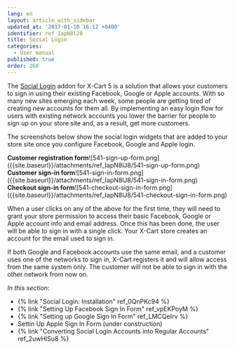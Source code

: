 ```yaml
---
lang: en
layout: article_with_sidebar
updated_at: '2017-01-10 16:12 +0400'
identifier: ref_IapN8lJ8
title: Social Login
categories:
  - User manual
published: true
order: 260
---
```

The [Social Login](https://market.x-cart.com/addons/social-login.html "Social Login") addon for X-Cart 5 is a solution that allows your customers to sign in using their existing Facebook, Google or Apple accounts. With so many new sites emerging each week, some people are getting tired of creating new accounts for them all. By implementing an easy login flow for users with existing network accounts you lower the barrier for people to sign up on your store site and, as a result, get more customers.

The screenshots below show the social login widgets that are added to your store site once you configure Facebook, Google and Apple login. 
<div class="ui stackable three column grid">
  <div class="column" markdown="span"><b>Customer registration form</b>![541-sign-up-form.png]({{site.baseurl}}/attachments/ref_IapN8lJ8/541-sign-up-form.png)</div>
  <div class="column" markdown="span"><b>Customer sign-in form</b>![541-sign-in-form.png]({{site.baseurl}}/attachments/ref_IapN8lJ8/541-sign-in-form.png)</div>
  <div class="column" markdown="span"><b>Checkout sign-in form</b>![541-checkout-sign-in-form.png]({{site.baseurl}}/attachments/ref_IapN8lJ8/541-checkout-sign-in-form.png)</div>
</div>

When a user clicks on any of the above for the first time, they will need to grant your store permission to access their basic Facebook, Google or Apple account info and email address. Once this has been done, the user will be able to sign in with a single click. Your X-Cart store creates an account for the email used to sign in.

If both Google and Facebook accounts use the same email, and a customer uses one of the networks to sign in, X-Cart registers it and will allow access from the same system only. The customer will not be able to sign in with the other network from now on.

_In this section:_

*   {% link "Social Login: Installation" ref_0QnPKc94 %}
*   {% link "Setting Up Facebook Sign In Form" ref_vpEKPoyM %}
*   {% link "Setting up Google Sign In Form" ref_LMCQeIrv %}
*   Settin Up Apple Sign In Form (under construction)
*   {% link "Converting Social Login Accounts into Regular Accounts" ref_2uwHISu8 %}
